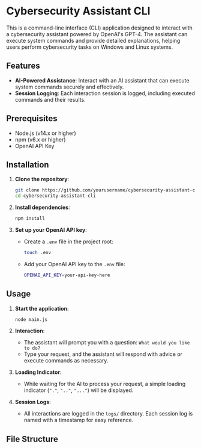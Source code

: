 # Cybersecurity Assistant CLI

This is a command-line interface (CLI) application designed to interact with a cybersecurity assistant powered by OpenAI's GPT-4. The assistant can execute system commands and provide detailed explanations, helping users perform cybersecurity tasks on Windows and Linux systems.

## Features

- **AI-Powered Assistance**: Interact with an AI assistant that can execute system commands securely and effectively.
- **Session Logging**: Each interaction session is logged, including executed commands and their results.

## Prerequisites

- Node.js (v14.x or higher)
- npm (v6.x or higher)
- OpenAI API Key

## Installation

1. **Clone the repository**:
    ```bash
    git clone https://github.com/yourusername/cybersecurity-assistant-cli.git
    cd cybersecurity-assistant-cli
    ```

2. **Install dependencies**:
    ```bash
    npm install
    ```

3. **Set up your OpenAI API key**:
    - Create a `.env` file in the project root:
      ```bash
      touch .env
      ```
    - Add your OpenAI API key to the `.env` file:
      ```bash
      OPENAI_API_KEY=your-api-key-here
      ```

## Usage

1. **Start the application**:
    ```bash
    node main.js
    ```

2. **Interaction**:
    - The assistant will prompt you with a question: `What would you like to do?`
    - Type your request, and the assistant will respond with advice or execute commands as necessary.

3. **Loading Indicator**:
    - While waiting for the AI to process your request, a simple loading indicator (`"."`, `".."`, `"..."`) will be displayed.

4. **Session Logs**:
    - All interactions are logged in the `logs/` directory. Each session log is named with a timestamp for easy reference.

## File Structure

